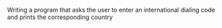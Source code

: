Writing a program that asks the user to enter an international dialing code
    and prints the corresponding country
